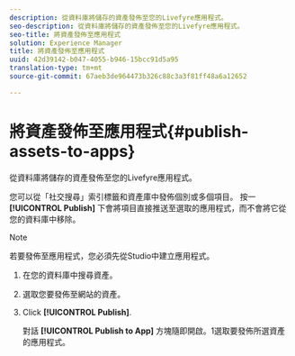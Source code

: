 ```yaml
---
description: 從資料庫將儲存的資產發佈至您的Livefyre應用程式。
seo-description: 從資料庫將儲存的資產發佈至您的Livefyre應用程式。
seo-title: 將資產發佈至應用程式
solution: Experience Manager
title: 將資產發佈至應用程式
uuid: 42d39142-b047-4055-b946-15bcc91d5a95
translation-type: tm+mt
source-git-commit: 67aeb3de964473b326c88c3a3f81ff48a6a12652

---
```



# 將資產發佈至應用程式{#publish-assets-to-apps}

從資料庫將儲存的資產發佈至您的Livefyre應用程式。

您可以從「社交搜尋」索引標籤和資產庫中發佈個別或多個項目。 按一 **[!UICONTROL Publish]** 下會將項目直接推送至選取的應用程式，而不會將它從您的資料庫中移除。

>[!NOTE]
>
>若要發佈至應用程式，您必須先從Studio中建立應用程式。

1. 在您的資料庫中搜尋資產。
1. 選取您要發佈至網站的資產。
1. Click **[!UICONTROL Publish]**.

   對話 **[!UICONTROL Publish to App]** 方塊隨即開啟。1選取要發佈所選資產的應用程式。
